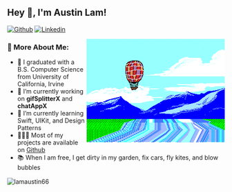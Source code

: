 ## Hey 👋, I'm Austin Lam!

[![Github](https://img.shields.io/badge/-Github-000?style=flat&logo=Github&logoColor=white)](https://github.com/lamaustin66)
[![Linkedin](https://img.shields.io/badge/-LinkedIn-blue?style=flat&logo=Linkedin&logoColor=white)](https://www.linkedin.com/lamaustin66)

<img align="right" alt="GIF" src="https://github.com/lamaustin66/lamaustin66/blob/main/assets/pilotredsun.gif?raw=true"/>
  
### 🧐 More About Me:

- 📝 I graduated with a B.S. Computer Science from University of California, Irvine
- 🔭 I’m currently working on **gifSplitterX** and **chatAppX**
- 🌱 I’m currently learning Swift, UIKit, and Design Patterns
- 👨🏻‍💻 Most of my projects are available on [Github](https://github.com/lamaustin66)
- 📚 When I am free, I get dirty in my garden, fix cars, fly kites, and blow bubbles

<p><img align="center" src="https://github-readme-stats.vercel.app/api/top-langs?username=lamaustin66&show_icons=true&locale=en&layout=compact" alt="lamaustin66" /></p>
